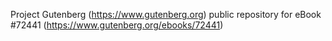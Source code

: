 Project Gutenberg (https://www.gutenberg.org) public repository
for eBook #72441 (https://www.gutenberg.org/ebooks/72441)
